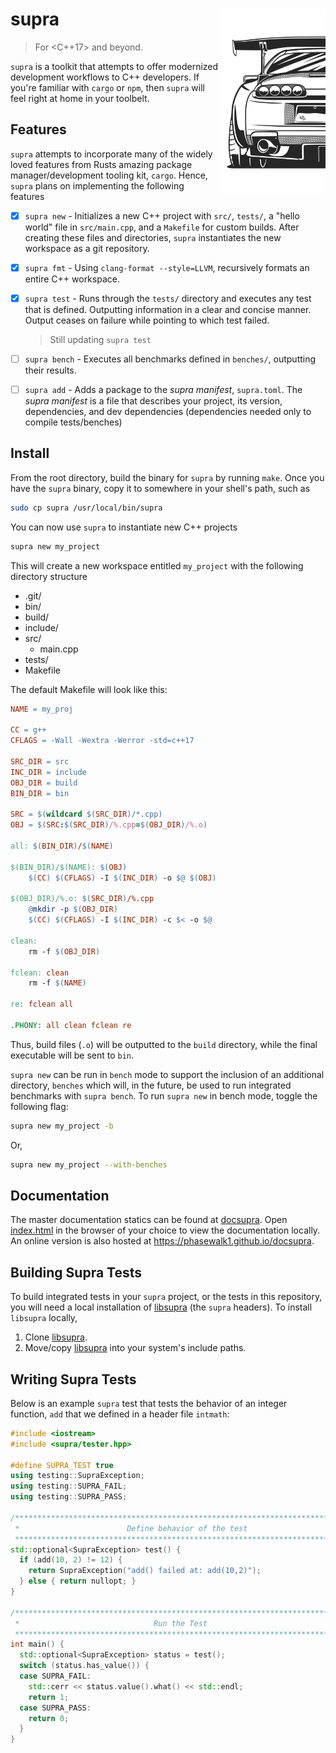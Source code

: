 # supra <img src="supra.jpeg" height=300 align="right">
> For <C++17> and beyond.

`supra` is a toolkit that attempts to offer modernized development workflows to C++ developers. If you're familiar with `cargo` or `npm`, then `supra` will feel right at home in your toolbelt.

## Features

`supra` attempts to incorporate many of the widely loved features from Rusts amazing package manager/development tooling kit, `cargo`. Hence, `supra` plans on implementing the following features

- [x] `supra new` - Initializes a new C++ project with `src/`, `tests/`, a "hello world" file in `src/main.cpp`, and a `Makefile` for custom builds. After creating these files and directories, `supra` instantiates the new workspace as a git repository.
- [x] `supra fmt` - Using `clang-format --style=LLVM`, recursively formats an entire C++ workspace.
- [x] `supra test` - Runs through the `tests/` directory and executes any test that is defined. Outputting information in a clear and concise manner. Output ceases on failure while pointing to which test failed.

  > Still updating `supra test`

- [ ] `supra bench` - Executes all benchmarks defined in `benches/`, outputting their results.
- [ ] `supra add` - Adds a package to the _supra manifest_, `supra.toml`. The _supra manifest_ is a file that describes your project, its version, dependencies, and dev dependencies (dependencies needed only to compile tests/benches)

## Install

From the root directory, build the binary for `supra` by running `make`. Once you have the `supra` binary, copy it to somewhere in your shell's path, such as

```sh
sudo cp supra /usr/local/bin/supra
```

You can now use `supra` to instantiate new C++ projects

```sh
supra new my_project
```

This will create a new workspace entitled `my_project` with the following directory structure

- .git/
- bin/
- build/
- include/
- src/
  - main.cpp
- tests/
- Makefile

The default Makefile will look like this:

```Makefile
NAME = my_proj

CC = g++
CFLAGS = -Wall -Wextra -Werror -std=c++17

SRC_DIR = src
INC_DIR = include
OBJ_DIR = build
BIN_DIR = bin

SRC = $(wildcard $(SRC_DIR)/*.cpp)
OBJ = $(SRC:$(SRC_DIR)/%.cpp=$(OBJ_DIR)/%.o)

all: $(BIN_DIR)/$(NAME)

$(BIN_DIR)/$(NAME): $(OBJ)
	$(CC) $(CFLAGS) -I $(INC_DIR) -o $@ $(OBJ)

$(OBJ_DIR)/%.o: $(SRC_DIR)/%.cpp
	@mkdir -p $(OBJ_DIR)
	$(CC) $(CFLAGS) -I $(INC_DIR) -c $< -o $@

clean:
	rm -f $(OBJ_DIR)

fclean: clean
	rm -f $(NAME)

re: fclean all

.PHONY: all clean fclean re

```

Thus, build files (`.o`) will be outputted to the `build` directory, while the final executable will be sent to `bin`.

`supra new` can be run in `bench` mode to support the inclusion of an additional directory, `benches` which will, in the future, be used to run integrated benchmarks with `supra bench`. To run `supra new` in bench mode, toggle the following flag:

```sh
supra new my_project -b
```

Or,

```sh
supra new my_project --with-benches
```

## Documentation
The master documentation statics can be found at [docsupra](https://github.com/phasewalk1/docsupra). Open [index.html](https://github.com/phasewalk1/docsupra/tree/master/docs/index.html) in the browser of your choice to view the documentation locally. An online version is also hosted at https://phasewalk1.github.io/docsupra.

## Building Supra Tests

To build integrated tests in your `supra` project, or the tests in this repository, you will need a local installation of [libsupra](https://github.com/phasewalk1/libsupra) (the `supra` headers). To install `libsupra` locally,

1. Clone [libsupra](https://github.com/phasewalk1/libsupra).
2. Move/copy [libsupra](https://github.com/phasewalk1/libsupra) into your system's include paths.

## Writing Supra Tests

Below is an example `supra` test that tests the behavior of an integer function, `add` that we defined in a header file `intmath`:

```C++
#include <iostream>
#include <supra/tester.hpp>

#define SUPRA_TEST true
using testing::SupraException;
using testing::SUPRA_FAIL;
using testing::SUPRA_PASS;

/******************************************************************************
 *                        Define behavior of the test                         *
 ******************************************************************************/
std::optional<SupraException> test() {
  if (add(10, 2) != 12) {
    return SupraException("add() failed at: add(10,2)");
  } else { return nullopt; }
}

/******************************************************************************
 *                              Run the Test                                  *
 ******************************************************************************/
int main() {
  std::optional<SupraException> status = test();
  switch (status.has_value()) {
  case SUPRA_FAIL:
    std::cerr << status.value().what() << std::endl;
    return 1;
  case SUPRA_PASS:
    return 0;
  }
}
```
